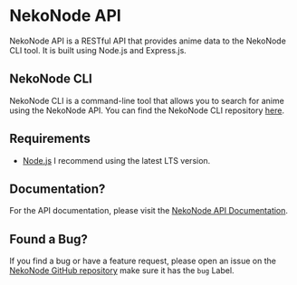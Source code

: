 
# NekoNode API

NekoNode API is a RESTful API that provides anime data to the NekoNode CLI tool. It is built using Node.js and Express.js.

## NekoNode CLI

NekoNode CLI is a command-line tool that allows you to search for anime using the NekoNode API. You can find the NekoNode CLI repository [here](https://github.com/DeveloperJosh/anime-cli).

## Requirements

- [Node.js](https://nodejs.org/en/) I recommend using the latest LTS version.

## Documentation?

For the API documentation, please visit the [NekoNode API Documentation](https://api.nekonode.net/docs/).

## Found a Bug?

If you find a bug or have a feature request, please open an issue on the [NekoNode GitHub repository](https://github.com/DeveloperJosh/anime-cli/issues) make sure it has the `bug` Label.